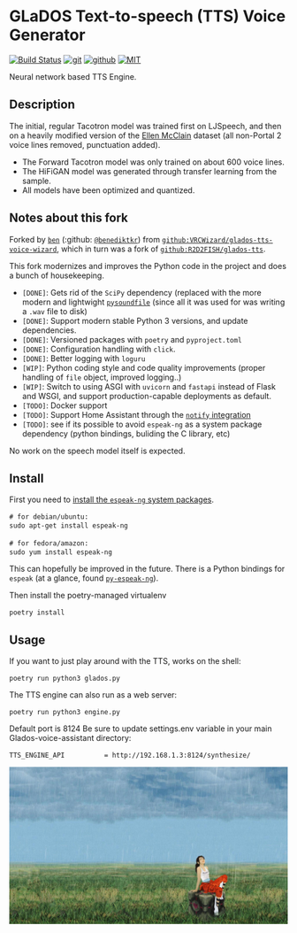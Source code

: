 # GLaDOS Text-to-speech (TTS) Voice Generator

[![Build Status](https://jenkins.sudo.is/buildStatus/icon?job=ben%2Fglados-tts%2Fmain&style=flat-square)](https://jenkins.sudo.is/job/ben/job/glados-tts/)
[![git](https://git.sudo.is/shieldsio/static/v1?label=git&message=git.sudo.is/ben/glados-tts&logo=gitea&style=flat-square&logoWidth=20&color=darkgreen)](https://git.sudo.is/ben/glados-tts)
[![github](https://git.sudo.is/shieldsio/static/v1?label=github&message=benediktkr/glados-tts&logo=github&style=flat-square&logoWidth=20&color=darkgreen)](https://github.com/benediktkr/glados-tts)
[![MIT](https://git.sudo.is/shieldsio/badge/license-MIT-blue?style=flat-square)](LICENSE)

Neural network based TTS Engine.

## Description
The initial, regular Tacotron model was trained first on LJSpeech, and
then on a heavily modified version of the [Ellen
McClain](https://en.wikipedia.org/wiki/Ellen_McLain) dataset (all
non-Portal 2 voice lines removed, punctuation added).

* The Forward Tacotron model was only trained on about 600 voice lines.
* The HiFiGAN model was generated through transfer learning from the sample.
* All models have been optimized and quantized.

## Notes about this fork

Forked by [`ben`](https://git.sudo.is/ben) (:github: [`@benediktkr`](https://github.com/benediktkr)) from
[`github:VRCWizard/glados-tts-voice-wizard`](https://github.com/VRCWizard/glados-tts-voice-wizard),
which in turn was a fork of
[`github:R2D2FISH/glados-tts`](https://github.com/R2D2FISH/glados-tts).

This fork modernizes and improves the Python code in the project and does a bunch of housekeeping.

* `[DONE]`: Gets rid of the `SciPy` dependency (replaced with the more modern and lightwight [`pysoundfile`](https://github.com/gooofy/py-espeak-ng) (since all it was used for was writing a `.wav` file to disk)
* `[DONE]`: Support modern stable Python 3 versions, and update dependencies.
* `[DONE]`: Versioned packages with `poetry` and `pyproject.toml`
* `[DONE]`: Configuration handling with `click`.
* `[DONE]`: Better logging with `loguru`
* `[WIP]`: Python coding style and code quality improvements (proper handling of `file` object, improved logging..)
* `[WIP]`: Switch to using ASGI with `uvicorn` and `fastapi` instead of Flask and WSGI, and support production-capable deployments as default.
* `[TODO]`: Docker support
* `[TODO]`: Support Home Assistant through the [`notify` integration](https://www.home-assistant.io/integrations/notify/)
* `[TODO]`: see if its possible to avoid `espeak-ng` as a system package dependency (python bindings, buliding the C library, etc)

No work on the speech model itself is expected.

## Install

First you need to [install the `espeak-ng` system
packages](https://github.com/espeak-ng/espeak-ng/blob/master/docs/guide.md).

```shell
# for debian/ubuntu:
sudo apt-get install espeak-ng

# for fedora/amazon:
sudo yum install espeak-ng
```

This can hopefully be improved in the future. There is a Python
bindings for `espeak` (at a glance, found
[`py-espeak-ng`](https://github.com/gooofy/py-espeak-ng)).

Then install the poetry-managed virtualenv

```shell
poetry install
```


## Usage

If you want to just play around with the TTS, works on the shell:

```shell
poetry run python3 glados.py
```

The TTS engine can also run as a web server:

```shell
poetry run python3 engine.py
```

Default port is 8124
Be sure to update settings.env variable in your main Glados-voice-assistant directory:
```
TTS_ENGINE_API			= http://192.168.1.3:8124/synthesize/
```

![chell](chell.jpg)
